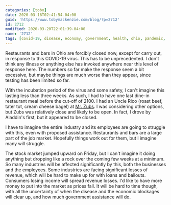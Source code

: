 ```yaml
---
categories: [toby]
date: 2020-03-16T02:41:54-04:00
guid: 'https://www.tobymackenzie.com/blog/?p=2712'
id: 2712
modified: 2020-03-20T22:01:39-04:00
name: '2712'
tags: [covid-19, disease, economy, government, health, ohio, pandemic, problem, restaurant, stocks]
---
```


Restaurants and bars in Ohio are forcibly closed now, except for carry out, in response to this COVID-19 virus.<!--more-->  This has to be unprecedented.  I don't think any illness or anything else has invoked anywhere near this level of response here.  The numbers so far make the response seem a bit excessive, but maybe things are much worse than they appear, since testing has been limited so far.

With the incubation period of the virus and some safety, I can't imagine this lasting less than three weeks.  As such, I had to have one last dine-in restaurant meal before the cut-off of 2100.  I had an Uncle Rico (roast beef, tater tot, cream cheese bagel) at [Mr. Zubs](https://mrzubs.com/).  I was considering other options, but Zubs was relatively close and likely to be open.  In fact, I drove by Aladdin's first, but it appeared to be closed.

I have to imagine the entire industry and its employees are going to struggle with this, even with proposed assistance.  Restaurants and bars are a large part of the job market.  Hopefully things work out for them, but I imagine many will struggle.

The stock market jumped upward on Friday, but I can't imagine it doing anything but dropping like a rock over the coming few weeks at a minimum.  So many industries will be affected significantly by this, both the businesses and the employees.  Some industries are facing significant losses of revenue, which will be hard to make up for with loans and bailouts.  Consumers losing income will spread revenue losses.  I'd like to have more money to put into the market as prices fall.  It will be hard to time though, with all the uncertainty of when the disease and the economic blockages will clear up, and how much government assistance will do.
